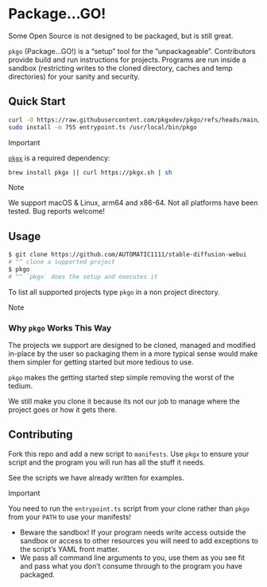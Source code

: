 # Package…GO!

Some Open Source is not designed to be packaged, but is still great.

`pkgo` (Package…GO!) is a “setup” tool for the ”unpackageable”. Contributors
provide build and run instructions for projects. Programs are run inside a
sandbox (restricting writes to the cloned directory, caches and temp
directories) for your sanity and security.

## Quick Start

```sh
curl -O https://raw.githubusercontent.com/pkgxdev/pkgo/refs/heads/main/entrypoint.ts
sudo install -m 755 entrypoint.ts /usr/local/bin/pkgo
```

> [!IMPORTANT]
>
> [`pkgx`] is a required dependency:
>
> ```sh
> brew install pkgx || curl https://pkgx.sh | sh
> ```

> [!NOTE]
> We support macOS & Linux, arm64 and x86-64. Not all platforms have been
> tested. Bug reports welcome!

## Usage

```sh
$ git clone https://github.com/AUTOMATIC1111/stable-diffusion-webui
# ^^ clone a supported project
$ pkgo
# ^^ `pkgo` does the setup and executes it
```

To list all supported projects type `pkgo` in a non project directory.

> [!NOTE]
>
> ### Why `pkgo` Works This Way
>
> The projects we support are designed to be cloned, managed and
> modified in-place by the user so packaging them in a more typical sense
> would make them simpler for getting started but more tedious to use.
>
> `pkgo` makes the getting started step simple removing the worst of the
> tedium.
>
> We still make you clone it because its not our job to manage where the
> project goes or how it gets there.

## Contributing

Fork this repo and add a new script to `manifests`. Use `pkgx` to ensure your
script and the program you will run has all the stuff it needs.

See the scripts we have already written for examples.

> [!IMPORTANT]
> You need to run the `entrypoint.ts` script from your clone rather than
> `pkgo` from your `PATH` to use your manifests!

- Beware the sandbox! If your program needs write access outside the sandbox
  or access to other resources you will need to add exceptions to the script’s
  YAML front matter.
- We pass all command line arguments to you, use them as you see fit and pass
  what you don’t consume through to the program you have packaged.

[`pkgx`]: https://pkgx.sh
